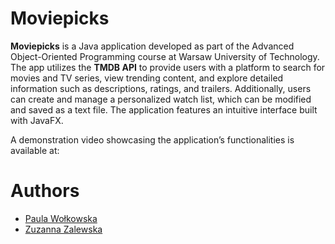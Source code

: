 # Moviepicks
**Moviepicks** is a Java application developed as part of the Advanced Object-Oriented Programming course at Warsaw University of Technology. 
The app utilizes the **TMDB API** to provide users with a platform to search for movies and TV series, view trending content, and explore detailed information such as descriptions, ratings, and trailers.
Additionally, users can create and manage a personalized watch list, which can be modified and saved as a text file. The application features an intuitive interface built with JavaFX.

A demonstration video showcasing the application’s functionalities is available at: 

# Authors
- [Paula Wołkowska](https://github.com/pwolkowska)
- [Zuzanna Zalewska](https://github.com/zalewskaz)
